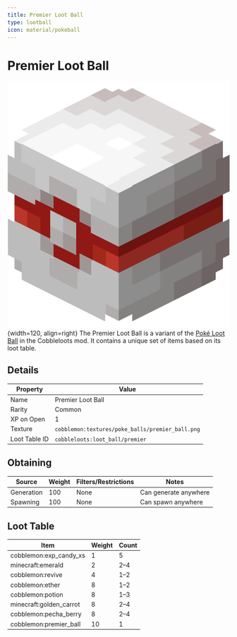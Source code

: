 ```yaml
---
title: Premier Loot Ball
type: lootball
icon: material/pokeball
---
```


# Premier Loot Ball

![Premier Ball](<../../assets/ball/Premier_Ball_(model).png>){width=120, align=right}
The Premier Loot Ball is a variant of the [Poké Loot Ball](poké.md) in the Cobbleloots mod. It contains a unique set of items based on its loot table.

## Details

| Property      | Value                                            |
| ------------- | ------------------------------------------------ |
| Name          | Premier Loot Ball                                |
| Rarity        | Common                                           |
| XP on Open    | 1                                                |
| Texture       | `cobblemon:textures/poke_balls/premier_ball.png` |
| Loot Table ID | `cobbleloots:loot_ball/premier`                  |

## Obtaining

| Source     | Weight | Filters/Restrictions | Notes                 |
| ---------- | ------ | -------------------- | --------------------- |
| Generation | 100    | None                 | Can generate anywhere |
| Spawning   | 100    | None                 | Can spawn anywhere    |

## Loot Table

| Item                    | Weight | Count |
| ----------------------- | ------ | ----- |
| cobblemon:exp_candy_xs  | 1      | 5     |
| minecraft:emerald       | 2      | 2–4   |
| cobblemon:revive        | 4      | 1–2   |
| cobblemon:ether         | 8      | 1–2   |
| cobblemon:potion        | 8      | 1–3   |
| minecraft:golden_carrot | 8      | 2–4   |
| cobblemon:pecha_berry   | 8      | 2–4   |
| cobblemon:premier_ball  | 10     | 1     |
